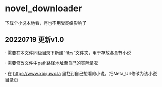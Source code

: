 # novel_downloader
下载个小说本地看，再也不用受网络影响了

## 20220719  更新v1.0 

· 需要在本文件同级目录下新建“files”文件夹，用于存放各章节小说

· 需要修改文件中path路径地址至自己的实际情况

· 在 https://www.xbiquwx.la 里找到自己想看的小说，把Meta_Url修改为该小说目录页
